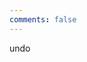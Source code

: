```yaml
---
comments: false
---
```

<!--<link rel="stylesheet" href="./css/main.css">-->
<div>undo</div>
<!--<canvas id="canvas"></canvas>-->
<script src="./js/main.js"></script>


